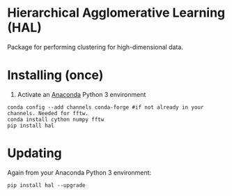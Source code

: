 # Hierarchical Agglomerative Learning (HAL)
Package for performing clustering for high-dimensional data. 

# Installing (once)
1. Activate an [Anaconda](https://conda.io/docs/user-guide/tasks/manage-environments.html) Python 3 environment
```
conda config --add channels conda-forge #if not already in your channels. Needed for fftw.
conda install cython numpy fftw
pip install hal

```
# Updating
Again from your Anaconda Python 3 environment:
```
pip install hal --upgrade
```

